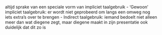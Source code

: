altijd sprake van een speciale vorm van impliciet taalgebruik - ‘Gewoon’ impliciet taalgebruik: er wordt niet geprobeerd om langs een omweg nog iets extra’s over te brengen - Indirect taalgebruik: iemand bedoelt niet alleen meer dan wat diegene zegt, maar diegene maakt in zijn presentatie ook duidelijk dat dit zo is